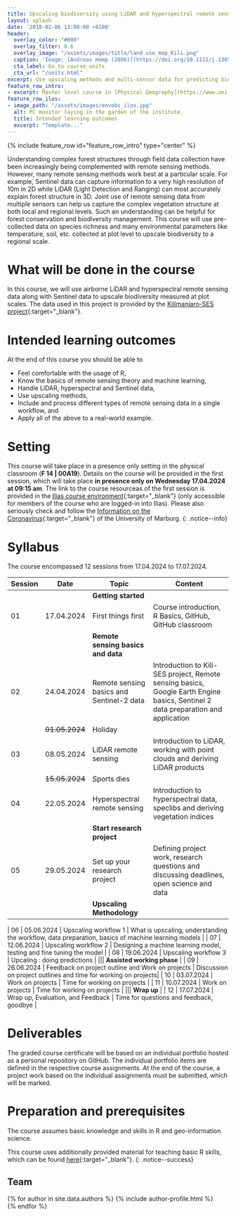 ```yaml
---
title: Upscaling biodiversity using LiDAR and hyperspectral remote sensing
layout: splash
date: '2018-02-06 13:00:00 +0100'
header:
  overlay_color: "#000"
  overlay_filter: 0.6
  overlay_image: "/assets/images/title/land_use_map_Kili.png"
  caption: 'Image: [Andreas Hemp (2006)](https://doi.org/10.1111/j.1365-2028.2006.00679.x){:target="_blank"}'
  cta_label: Go to course units
  cta_url: "/units.html"
excerpt: Use upscaling methods and multi-sensor data for predicting biodiversity.
feature_row_intro:
- excerpt: Master level course in [Physical Geography](https://www.uni-marburg.de/de/fb19/studium/studiengaenge/m-sc-physische-geographie/herzlich-willkommen-beim-master-physische-geographie){:target="_blank"} at Marburg University
feature_row_ilos:
- image_path: "/assets/images/envobs_ilos.jpg"
  alt: PC monitor laying in the garden of the institute.
  title: Intended learning outcomes
  excerpt: "Template..."
---
```


{% include feature_row id="feature_row_intro" type="center" %}

Understanding complex forest structures through field data collection have been increasingly being complemented with remote sensing methods. However, many remote sensing methods work best at a particular scale.
For example, Sentinel data can capture information to a very high resolution of 10m in 2D while LiDAR (Light Detection and Ranging) can most accurately explain forest structure in 3D.
Joint use of remote sensing data from multiple sensors can help us capture the complex vegetation structure at both local and regional levels. Such an understanding can be helpful for forest conservation and biodiversity management. 
This course will use pre-collected data on species richness and many environmental parameters like temperature, soil, etc. collected at plot level to upscale biodiversity to a regional scale. 


# What will be done in the course 
In this course, we will use airborne LiDAR and hyperspectral remote sensing data along with Sentinel data to upscale biodiversity measured at plot scales.
The data used in this project is provided by the [Kilimanjaro-SES project](https://kili-ses.senckenberg.de/){:target="_blank"}.



# Intended learning outcomes
At the end of this course you should be able to
  
* Feel comfortable with the usage of R,
* Know the basics of remote sensing theory and machine learning,
* Handle LiDAR, hyperspectral and Sentinel data,
* Use upscaling methods,
* Include and process different types of remote sensing data in a single workflow, and
* Apply all of the above to a real-world example.




# Setting

This course will take place in a presence only setting in the physical classroom (**F 14 | 00A19**).
Details on the course will be provided in the first session, which will take place **in presence only on Wednesday 17.04.2024 at 09:15 am**.
The link to the course resourceas of the first session is provided in the [Ilias course environment](https://ilias.uni-marburg.de/goto.php?target=crs_2785662&client_id=UNIMR){:target="_blank"}
 (only accessible for members of the course who are logged-in into Ilias). 
Please also seriously check and follow the [Information on the Coronavirus](https://www.uni-marburg.de/de/universitaet/administration/sicherheit/coronavirus){:target="_blank"} of the University of Marburg.
{: .notice--info}




# Syllabus

The course encompassed 12 sessions from 17.04.2024 to 17.07.2024.

| Session | Date | Topic | Content |
|---------|------|-------|---------|
||| **Getting started** |
| 01 | 17.04.2024   | First things first                                        | Course introduction, R Basics, GitHub, GitHub classroom |
||| **Remote sensing basics and data**  |
| 02 | 24.04.2024   | Remote sensing basics and Sentinel-2 data                 | Introduction to Kili-SES project, Remote sensing basics, Google Earth Engine basics, Sentinel 2 data preparation and application|
|    | ~~01.05.2024~~|Holiday|						        |Session cancelled|				
| 03 | 08.05.2024   | LiDAR remote sensing          	                        | Introduction to LiDAR, working with point clouds and deriving LiDAR products|
|    | ~~15.05.2024~~|Sports dies|						|Session cancelled|
| 04 | 22.05.2024   | Hyperspectral remote sensing       			|Introduction to hyperspectral data, speclibs and deriving vegetation indices|
||| **Start research project**  |
| 05 | 29.05.2024   | Set up your research project      		         | Defining project work, research questions and discussing deadlines, open science and data |
||| **Upscaling Methodology**                                                    |
	
| 06 | 05.06.2024   | Upscaling workflow 1                                       | What is upscaling, understanding the workflow, data preparation, basics of machine learning models |
| 07 | 12.06.2024   | Upscaling workflow 2 	                            	 | Designing a machine learning model, testing and fine tuning the model |
| 08 | 19.06.2024  | Upscaling workflow 3	                            	 | Upcaling : doing predictions |
||| **Assisted working phase** |
| 09 | 26.06.2024   | Feedback on project outline and Work on projects 		 | Discussion on project outlines and time for working on projects|
| 10 | 03.07.2024   | Work on projects | Time for working on projects            |
| 11 | 10.07.2024   | Work on projects | Time for working on projects            |
||| **Wrap up** |
| 12 | 17.07.2024   | Wrap up, Evaluation, and Feedback                          | Time for questions and feedback, goodbye |


# Deliverables

The graded course certificate will be based on an individual portfolio hosted as a personal repository on GitHub. 
The individual portfolio items are defined in the respective course assignments. 
At the end of the course, a project work based on the individual assignments must be submitted, which will be marked.


# Preparation and prerequisites

The course assumes basic knowledge and skills in R and geo-information science.

This course uses additionally provided material for teaching basic R skills, 
which can be found [here](https://geomoer.github.io/moer-base-r/){:target="_blank"}.
{: .notice--success}

## Team

{% for author in site.data.authors %}
  {% include author-profile.html %}
 <br />
{% endfor %}


